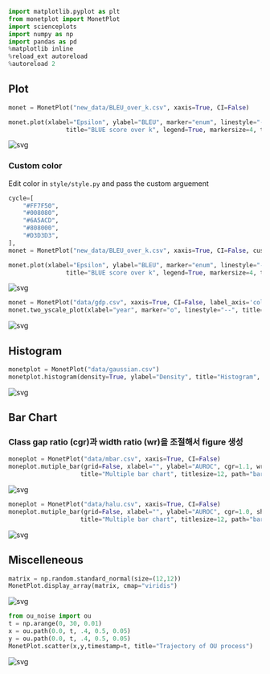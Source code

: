 ```python
import matplotlib.pyplot as plt
from monetplot import MonetPlot
import scienceplots
import numpy as np
import pandas as pd
%matplotlib inline 
%reload_ext autoreload
%autoreload 2
```

## Plot


```python
monet = MonetPlot("new_data/BLEU_over_k.csv", xaxis=True, CI=False)

monet.plot(xlabel="Epsilon", ylabel="BLEU", marker="enum", linestyle="--",   
                title="BLUE score over k", legend=True, markersize=4, titlesize=10, path="figure.png")
```


    
![svg](gallery_files/gallery_2_0.svg)
    


### Custom color
Edit color in `style/style.py` and pass the custom arguement


```python
cycle=[
    "#FF7F50",
    "#008080",
    "#6A5ACD",
    "#808000",
    "#D3D3D3",
],
monet = MonetPlot("new_data/BLEU_over_k.csv", xaxis=True, CI=False, custom=True)

monet.plot(xlabel="Epsilon", ylabel="BLEU", marker="enum", linestyle="--",   
                title="BLUE score over k", legend=True, markersize=4, titlesize=10, path="figure.png")
```


    
![svg](gallery_files/gallery_4_0.svg)
    



```python
monet = MonetPlot("data/gdp.csv", xaxis=True, CI=False, label_axis='col')
monet.two_yscale_plot(xlabel="year", marker="o", linestyle="--", title="Two y-scales plot", markersize=4, path="figure2.png")
```


    
![svg](gallery_files/gallery_5_0.svg)
    


## Histogram


```python
monetplot = MonetPlot("data/gaussian.csv")
monetplot.histogram(density=True, ylabel="Density", title="Histogram", path="histogram")
```


    
![svg](gallery_files/gallery_7_0.svg)
    


## Bar Chart 
### Class gap ratio (cgr)과 width ratio (wr)을 조절해서 figure 생성 


```python
moneplot = MonetPlot("data/mbar.csv", xaxis=True, CI=False) 
moneplot.mutiple_bar(grid=False, xlabel="", ylabel="AUROC", cgr=1.1, wr=1.4, show_value=True, 
                    title="Multiple bar chart", titlesize=12, path="barchart.png")
```


    
![svg](gallery_files/gallery_9_0.svg)
    



```python
moneplot = MonetPlot("data/halu.csv", xaxis=True, CI=False) 
moneplot.mutiple_bar(grid=False, xlabel="", ylabel="AUROC", cgr=1.0, show_value=True, 
                    title="Multiple bar chart", titlesize=12, path="barchart.png")
```


    
![svg](gallery_files/gallery_10_0.svg)
    


## Miscelleneous


```python
matrix = np.random.standard_normal(size=(12,12))
MonetPlot.display_array(matrix, cmap="viridis")
```


    
![svg](gallery_files/gallery_12_0.svg)
    



```python
from ou_noise import ou 
t = np.arange(0, 30, 0.01)
x = ou.path(0.0, t, .4, 0.5, 0.05)
y = ou.path(0.0, t, .4, 0.5, 0.05)
MonetPlot.scatter(x,y,timestamp=t, title="Trajectory of OU process")
```


    
![svg](gallery_files/gallery_13_0.svg)
    

